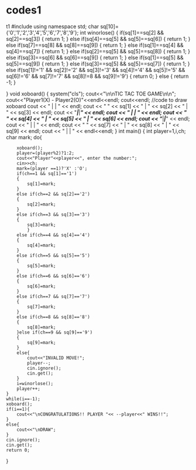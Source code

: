 # codes1
t1
#include<iostream>
using namespace std;
char sq[10]={'0','1','2','3','4','5','6','7','8','9'};
int winorlose()
{
    if(sq[1]==sq[2] && sq[2]==sq[3])
    {
        return 1;
    }
    else if(sq[4]==sq[5] && sq[5]==sq[6])
    {
        return 1;
    }
    else if(sq[7]==sq[8] && sq[8]==sq[9])
    {
        return 1;
    }
    else if(sq[1]==sq[4] && sq[4]==sq[7])
    {
        return 1;
    }
    else if(sq[2]==sq[5] && sq[5]==sq[8])
    {
        return 1;
    }
    else if(sq[3]==sq[6] && sq[6]==sq[9])
    {
        return 1;
    }
    else if(sq[1]==sq[5] && sq[5]==sq[9])
    {
        return 1;
    }
    else if(sq[3]==sq[5] && sq[5]==sq[7])
    {
        return 1;
    }
     else if(sq[1]!='1' && sq[2]!='2' && sq[3]!='3' && sq[4]!='4' && sq[5]!='5' && sq[6]!='6'
      && sq[7]!='7' && sq[8]!=8 && sq[9]!='9')
    {
        return 0;
    }
    else
    {
        return -1;
    }

}
void xoboard()
{
   system("cls");
   cout<<"\n\nTIC TAC TOE GAME\n\n";
   cout<<"Player1(X) - Player2(O)"<<endl<<endl;
   cout<<endl;
   //code to draw xoboard
   cout << "     |     |     " << endl;
   cout << " " << sq[1] << "   |   " << sq[2] << " |   " << sq[3] << endl;
   cout << "_____|_____|_____" << endl;
   cout << "     |     |     " << endl;
   cout << " " << sq[4] << "   |   " << sq[5] << " |   " << sq[6] << endl;
   cout << "_____|_____|_____" << endl;
   cout << "     |     |     " << endl;
   cout << " " << sq[7] << "   |   " << sq[8] << " |   " << sq[9] << endl;
   cout << "     |     |     " << endl<<endl;
}
int main()
{
    int player=1,i,ch;
    char mark;
    do{

        xoboard();
        player=(player%2)?1:2;
        cout<<"Player"<<player<<", enter the number:";
        cin>>ch;
        mark=(player ==1)?'X' :'O';
        if(ch==1 && sq[1]=='1')
        {
            sq[1]=mark;
        }
        else if(ch==2 && sq[2]=='2')
        {
            sq[2]=mark;
        }
        else if(ch==3 && sq[3]=='3')
        {
            sq[3]=mark;
            }
        else if(ch==4 && sq[4]=='4')
        {
            sq[4]=mark;
        }
        else if(ch==5 && sq[5]=='5')
        {
            sq[5]=mark;
        }
        else if(ch==6 && sq[6]=='6')
        {
            sq[6]=mark;
        }
        else if(ch==7 && sq[7]=='7')
        {
            sq[7]=mark;
        }
        else if(ch==8 && sq[8]=='8')
        {
            sq[8]=mark;
        }else if(ch==9 && sq[9]=='9')
        {
            sq[9]=mark;
        }
        else{
            cout<<"INVALID MOVE!";
            player--;
            cin.ignore();
            cin.get();
        }
        i=winorlose();
        player++;
    }
    while(i==-1);
    xoboard();
    if(i==1){
        cout<<"\nCONGRATULATIONS!! PLAYER "<< --player<<" WINS!!";
    }
    else{
        cout<<"\nDRAW";
    }
    cin.ignore();
    cin.get();
    return 0;
}
